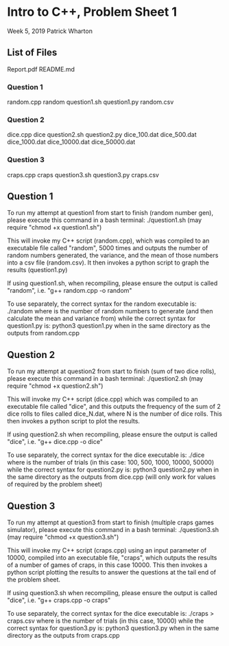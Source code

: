 # Intro to C++, Problem Sheet 1
Week 5, 2019
Patrick Wharton

## List of Files
Report.pdf
README.md

### Question 1
random.cpp
random
question1.sh
question1.py
random.csv

### Question 2
dice.cpp
dice
question2.sh
question2.py
dice_100.dat
dice_500.dat
dice_1000.dat
dice_10000.dat
dice_50000.dat

### Question 3
craps.cpp
craps
question3.sh
question3.py
craps.csv


## Question 1
To run my attempt at question1 from start to finish (random number gen), please execute this command in a bash terminal:
  ./question1.sh
(may require "chmod +x question1.sh")

This will invoke my C++ script (random.cpp), which was compiled to an executable file called "random", 5000 times and outputs the number of random numbers generated, the variance, and the mean of those numbers into a csv file (random.csv). It then invokes a python script to graph the results (question1.py)

If using question1.sh, when recompiling, please ensure the output is called "random", i.e. "g++ random.cpp -o random"

To use separately, the correct syntax for the random executable is:
  ./random <integer>
where <integer> is the number of random numbers to generate (and then calculate the mean and variance from)
while the correct syntax for question1.py is:
  python3 question1.py
when in the same directory as the outputs from random.cpp


## Question 2
To run my attempt at question2 from start to finish (sum of two dice rolls), please execute this command in a bash terminal:
  ./question2.sh
(may require "chmod +x question2.sh")

This will invoke my C++ script (dice.cpp) which was compiled to an executable file called "dice", and this outputs the frequency of the sum of 2 dice rolls to files called dice_N.dat, where N is the number of dice rolls. This then invokes a python script to plot the results.

If using question2.sh when recompiling, please ensure the output is called "dice", i.e. "g++ dice.cpp -o dice"

To use separately, the correct syntax for the dice executable is:
  ./dice <integer>
where <integer> is the number of trials (in this case: 100, 500, 1000, 10000, 50000)
while the correct syntax for question2.py is:
  python3 question2.py
when in the same directory as the outputs from dice.cpp (will only work for values of <integer> required by the problem sheet)


## Question 3
To run my attempt at question3 from start to finish (multiple craps games simulator), please execute this command in a bash terminal:
  ./question3.sh
(may require "chmod +x question3.sh")

This will invoke my C++ script (craps.cpp) using an input parameter of 10000, compiled into an executable file, "craps", which outputs the results of a number of games of craps, in this case 10000. This then invokes a python script plotting the results to answer the questions at the tail end of the problem sheet.

If using question3.sh when recompiling, please ensure the output is called "dice", i.e. "g++ craps.cpp -o craps"

To use separately, the correct syntax for the dice executable is:
  ./craps <integer> > craps.csv
where <integer> is the number of trials (in this case, 10000)
while the correct syntax for question3.py is:
  python3 question3.py
when in the same directory as the outputs from craps.cpp
